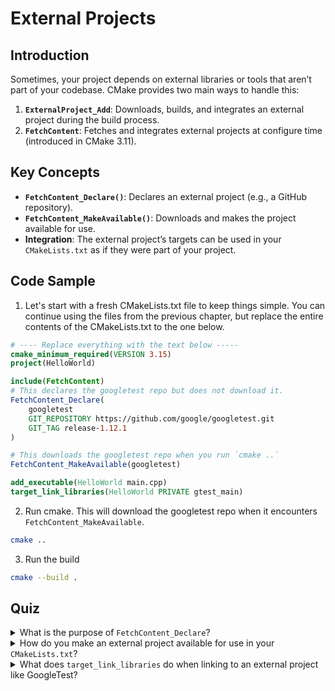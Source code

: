# External Projects

## Introduction

Sometimes, your project depends on external libraries or tools that aren’t part of your codebase. CMake provides two main ways to handle this:

1. **`ExternalProject_Add`**: Downloads, builds, and integrates an external project during the build process.
2. **`FetchContent`**: Fetches and integrates external projects at configure time (introduced in CMake 3.11).

## Key Concepts

* **`FetchContent_Declare()`**: Declares an external project (e.g., a GitHub repository).
* **`FetchContent_MakeAvailable()`**: Downloads and makes the project available for use.
* **Integration**: The external project’s targets can be used in your `CMakeLists.txt` as if they were part of your project.

## Code Sample

1. Let's start with a fresh CMakeLists.txt file to keep things simple. You can continue using the files from the previous chapter, but replace the entire contents of the CMakeLists.txt to the one below.


```cmake
# ---- Replace everything with the text below -----
cmake_minimum_required(VERSION 3.15)
project(HelloWorld)

include(FetchContent)
# This declares the googletest repo but does not download it.
FetchContent_Declare(
    googletest
    GIT_REPOSITORY https://github.com/google/googletest.git
    GIT_TAG release-1.12.1
)

# This downloads the googletest repo when you run `cmake ..`
FetchContent_MakeAvailable(googletest)

add_executable(HelloWorld main.cpp)
target_link_libraries(HelloWorld PRIVATE gtest_main)
```


2. Run cmake. This will download the googletest repo when it encounters `FetchContent_MakeAvailable`.


```sh
cmake ..
```


3. Run the build


```sh
cmake --build .
```


## Quiz

<details>

<summary>What is the purpose of <code>FetchContent_Declare</code>?</summary>

`FetchContent_Declare` declares an external project (e.g., a GitHub repository) and specifies how to fetch it.

</details>

<details>

<summary>How do you make an external project available for use in your <code>CMakeLists.txt</code>?</summary>

You use `FetchContent_MakeAvailable` to download and make the external project available.

</details>

<details>

<summary>What does <code>target_link_libraries</code> do when linking to an external project like GoogleTest?</summary>

`target_link_libraries` links the external library to your target, making its functions available.

</details>
